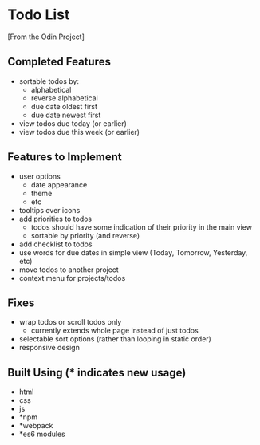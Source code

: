 # Todo List

[From the Odin Project]

## Completed Features

- sortable todos by:
    - alphabetical
    - reverse alphabetical
    - due date oldest first
    - due date newest first
- view todos due today (or earlier)
- view todos due this week (or earlier)

## Features to Implement

- user options
    - date appearance
    - theme
    - etc
- tooltips over icons
- add priorities to todos
    - todos should have some indication of their priority in the main view
    - sortable by priority (and reverse)
- add checklist to todos
- use words for due dates in simple view (Today, Tomorrow, Yesterday, etc)
- move todos to another project
- context menu for projects/todos

## Fixes

- wrap todos or scroll todos only
    - currently extends whole page instead of just todos
- selectable sort options (rather than looping in static order)
- responsive design

## Built Using (* indicates new usage)

- html
- css
- js
- *npm
- *webpack
- *es6 modules